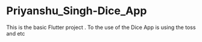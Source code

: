 # Priyanshu_Singh-Dice_App
This is the basic Flutter project  . To the use of the Dice App is using the toss  and etc
